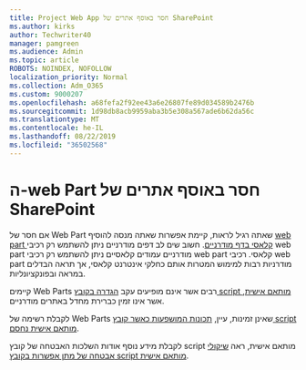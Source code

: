 ```yaml
---
title: Project Web App חסר באוסף אתרים של SharePoint
ms.author: kirks
author: Techwriter40
manager: pamgreen
ms.audience: Admin
ms.topic: article
ROBOTS: NOINDEX, NOFOLLOW
localization_priority: Normal
ms.collection: Adm_O365
ms.custom: 9000207
ms.openlocfilehash: a68fefa2f92ee43a6e26807fe89d034589b2476b
ms.sourcegitcommit: 1d98db8acb9959aba3b5e308a567ade6b62da56c
ms.translationtype: MT
ms.contentlocale: he-IL
ms.lasthandoff: 08/22/2019
ms.locfileid: "36502568"
---
```

# <a name="missing-web-part-in-sharepoint-site-collection"></a>ה-web Part חסר באוסף אתרים של SharePoint

אם חסר של Web Part שאתה רגיל לראות, קיימת אפשרות שאתה מנסה להוסיף [web part קלאסי בדף מודרניים](https://support.office.com/article/classic-and-modern-web-part-experiences-3fdae6c3-8fc1-49ab-8708-8c104b882e64). חשוב שים לב דפים מודרניים ניתן להשתמש רק רכיבי web part מודרניים עמודים קלאסיים ניתן להשתמש רק רכיבי web part קלאסי. רכיבי web part מודרניות רבות למימוש המטרות אותם כחלקי אינטרנט קלאסי, אך תראה הבדלים במראה ובפונקציונליות.

קיימים Web Parts רבים אשר אינם מופיעים עקב [הגדרה בקובץ script מותאם אישית](https://docs.microsoft.com/sharepoint/allow-or-prevent-custom-script), אשר אינו זמין כברירת מחדל באתרים מודרניים. 

לקבלת רשימה של Web Parts שאינן זמינות, עיין, [תכונות המושפעות כאשר קובץ script מותאם אישית נחסם](https://docs.microsoft.com/sharepoint/allow-or-prevent-custom-script#features-affected-when-custom-script-is-blocked).

 לקבלת מידע נוסף אודות השלכות האבטחה של קובץ script מותאם אישית, ראה [שיקולי אבטחה של מתן אפשרות בקובץ script מותאם אישית](https://docs.microsoft.com/sharepoint/security-considerations-of-allowing-custom-script).
